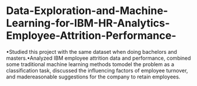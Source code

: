 # Data-Exploration-and-Machine-Learning-for-IBM-HR-Analytics-Employee-Attrition-Performance-
•Studied this project with the same dataset when doing bachelors and masters.•Analyzed IBM employee attrition data and performance, combined some traditional machine learning methods tomodel the problem as a classification task, discussed the influencing factors of employee turnover, and madereasonable suggestions for the company to retain employees.
